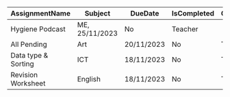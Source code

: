 AssignmentName | Subject | DueDate |  IsCompleted | GivenBy
---|---|---|---|---
Hygiene Podcast | ME, 25/11/2023 | No | Teacher
All Pending | Art | 20/11/2023 | No |  Teacher
Data type & Sorting | ICT | 18/11/2023 |  No | Teacher
Revision Worksheet | English | 18/11/2023 | No | Teacher